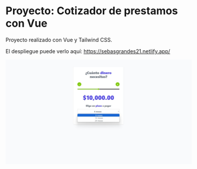 # Proyecto: Cotizador de prestamos con Vue

Proyecto realizado con Vue y Tailwind CSS.

El despliegue puede verlo aquí: https://sebasgrandes21.netlify.app/

![image](./assets/Imagen%20de%20Portapapeles.jpg)
